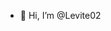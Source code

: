 - 👋 Hi, I’m @Levite02

<!---
Levite02/Levite02 is a ✨ special ✨ repository because its `README.md` (this file) appears on your GitHub profile.
You can click the Preview link to take a look at your changes.
--->
